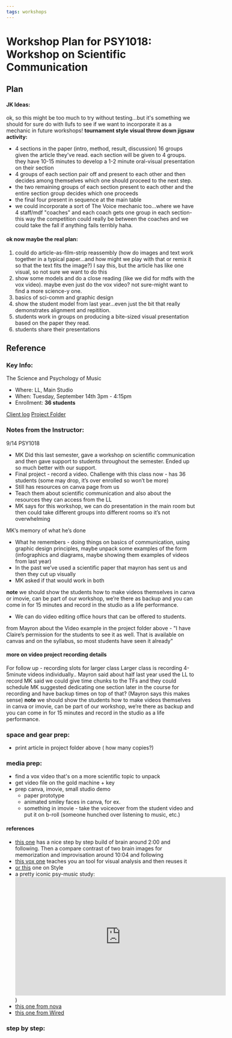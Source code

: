 ```yaml
---
tags: workshops
---
```

# Workshop Plan for PSY1018: Workshop on Scientific Communication

## Plan 
#### JK Ideas:
ok, so this might be too much to try without testing...but it's something we should for sure do with llufs to see if we want to incorporate it as a mechanic in future workshops!
**tournament style visual throw down jigsaw activity:** 
* 4 sections in the paper (intro, method, result, discussion) 16 groups given the article they've read. each section will be given to 4 groups. they have 10-15 minutes to develop a 1-2 minute oral-visual presentation on their section
* 4 groups of each section pair off and present to each other and then decides among themselves which one should proceed to the next step.
* the two remaining groups of each section present to each other and the entire section group decides which one proceeds
* the final four present in sequence at the main table
* we could incorporate a sort of The Voice mechanic too...where we have 4 staff/mdf "coaches" and each coach gets one group in each section-this way the competition could really be between the coaches and we could take the fall if anything fails terribly haha.

#### ok now maybe the real plan:
1. could do article-as-film-strip reassembly (how do images and text work together in a typical paper...and how might we play with that or remix it so that the text fits the image?) I say this, but the article has like one visual, so not sure we want to do this
2. show some models and do a close reading (like we did for mdfs with the vox video). maybe even just do the vox video? not sure-might want to find a more science-y one.
3. basics of sci-comm and graphic design
4. show the student model from last year...even just the bit that really demonstrates alignment and repitition.
5. students work in groups on producing a bite-sized visual presentation based on the paper they read.
6. students share their presentations
## Reference

### Key Info: 
The Science and Psychology of Music
* Where: LL, Main Studio
* When: Tuesday, September 14th 3pm - 4:15pm
* Enrollment: **36 students**


[Client log](https://docs.google.com/document/d/1gpR1r-WHyr2kBm4JW24MK0fT7WyC4JMDrM_ltHM93-M/edit#heading=h.u7dojtaupcjb)
[Project Folder](https://drive.google.com/drive/folders/1TF2V9kH3iQQmI4tjk95peK34gD0VcVPl)

### Notes from the Instructor:

9/14 PSY1018
* MK Did this last semester, gave a workshop on scientific communication and then gave support to students throughout the semester. Ended up so much better with our support. 
* Final project - record a video. Challenge with this class now - has 36 students (some may drop, it’s over enrolled so won’t be more) 
* Still has resources on canva page from us
* Teach them about scientific communication and also about the resources they can access from the LL
* MK says for this workshop, we can do presentation in the main room but then could take different groups into different rooms so it’s not overwhelming

MK’s memory of what he’s done
* What he remembers - doing things on basics of communication, using graphic design principles, maybe unpack some examples of the form (infographics and diagrams, maybe showing them examples of videos from last year)
* In the past we’ve used a scientific paper that mayron has sent us and then they cut up visually
* MK asked if that would work in both


**note** we should show the students how to make videos themselves in canva or imovie, can be part of our workshop, we’re there as backup and you can come in for 15 minutes and record in the studio as a life performance. 
* We can do video editing office hours that can be offered to students.

from Mayron about the Video example in the project folder above - "I have Claire’s permission for the students to see it as well. That is available on canvas and on the syllabus, so most students have seen it already" 

#### more on video project recording details
For follow up - recording slots for larger class
Larger class is recording 4-5minute  videos individually.. 
Mayron said about half last year used the LL to record
MK said we could give time chunks to the TFs and they could schedule
MK suggested dedicating one section later in the course for recording and have backup times on top of that? (Mayron says this makes sense)
**note** we should show the students how to make videos themselves in canva or imovie, can be part of our workshop, we’re there as backup and you can come in for 15 minutes and record in the studio as a life performance.



 

### space and gear prep:

* print article in project folder above ( how many copies?)


### media prep:

* find a vox video that's on a more scientific topic to unpack
* get video file on the gold machine + key
* prep canva, imovie, small studio demo 
    * paper prototype
    * animated smiley faces in canva, for ex.
    * something in imovie - take the voiceover from the student video and put it on b-roll (someone hunched over listening to music, etc.)


#### references

- [this one](https://www.youtube.com/watch?v=HRE624795zU) has a nice step by step build of brain around 2:00 and following. Then a compare contrast of two brain images for memorization and improvisation around 10:04 and following
- [this vox one](https://www.youtube.com/watch?v=HzzmqUoQobc) teaches you an tool for visual analysis and then reuses it
- [or this](https://www.youtube.com/watch?v=l_b86duruvs&t=39s) one on Style
- a pretty iconic psy-music study:<iframe width="560" height="315" src="https://www.youtube.com/embed/IMMsK9rjBWo" title="YouTube video player" frameborder="0" allow="accelerometer; autoplay; clipboard-write; encrypted-media; gyroscope; picture-in-picture" allowfullscreen></iframe>)
- [this one from nova](https://www.youtube.com/watch?v=AUT9UTVrwp8)
- [this one from Wired](https://www.youtube.com/watch?v=HRE624795zU)
### step by step: